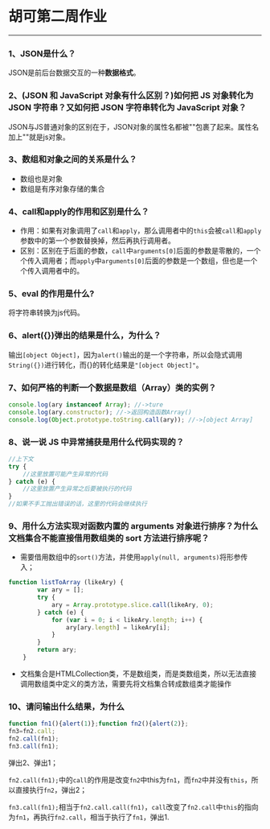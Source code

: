 # 胡可第二周作业

***
### 1、JSON是什么？

JSON是前后台数据交互的一种**数据格式**。

### 2、(JSON 和 JavaScript 对象有什么区别？)如何把 JS 对象转化为 JSON 字符串？又如何把 JSON 字符串转化为 JavaScript 对象？

JSON与JS普通对象的区别在于，JSON对象的属性名都被""包裹了起来。属性名加上""就是js对象。

### 3、数组和对象之间的关系是什么？

* 数组也是对象
* 数组是有序对象存储的集合

### 4、call和apply的作用和区别是什么？

* 作用：如果有对象调用了`call`和`apply`，那么调用者中的`this`会被`call`和`apply`参数中的第一个参数替换掉，然后再执行调用者。
* 区别：区别在于后面的参数，`call`中`arguments[0]`后面的参数是零散的，一个个传入调用者；而`apply`中`arguments[0]`后面的参数是一个数组，但也是一个个传入调用者中的。

### 5、eval 的作用是什么?

将字符串转换为js代码。

### 6、alert({})弹出的结果是什么，为什么？

输出`[object Object]`，因为`alert()`输出的是一个字符串，所以会隐式调用`String({})`进行转化，而{}的转化结果是`"[object Object]"`。

### 7、如何严格的判断一个数据是数组（Array）类的实例？

```javascript
console.log(ary instanceof Array); //->ture
console.log(ary.constructor); //->返回构造函数Array()
console.log(Object.prototype.toString.call(ary)); //->[object Array]
```


### 8、说一说 JS 中异常捕获是用什么代码实现的？

```javascript
//上下文
try {
	//这里放置可能产生异常的代码
} catch (e) {
	//这里放置产生异常之后要被执行的代码
}
//如果不手工抛出错误的话，这里的代码会继续执行
```

### 9、用什么方法实现对函数内置的 arguments 对象进行排序？为什么文档集合不能直接借用数组类的 sort 方法进行排序呢？

* 需要借用数组中的`sort()`方法，并使用`apply(null, arguments)`将形参传入；

```javascript
function listToArray (likeAry) {
        var ary = [];
        try {
            ary = Array.prototype.slice.call(likeAry, 0);
        } catch (e) {
            for (var i = 0; i < likeAry.length; i++) {
                ary[ary.length] = likeAry[i];
            }
        }
        return ary;
    }
```

* 文档集合是HTMLCollection类，不是数组类，而是类数组类，所以无法直接调用数组类中定义的类方法，需要先将文档集合转成数组类才能操作

### 10、请问输出什么结果，为什么

```javascript
function fn1(){alert(1)};function fn2(){alert(2)};
fn3=fn2.call;
fn2.call(fn1);
fn3.call(fn1);
```

弹出2、弹出1；

`fn2.call(fn1);`中的`call`的作用是改变`fn2`中this为`fn1`，而`fn2`中并没有`this`，所以直接执行`fn2`，弹出2；

`fn3.call(fn1);`相当于`fn2.call.call(fn1)`，`call`改变了`fn2.call`中`this`的指向为`fn1`，再执行`fn2.call`，相当于执行了`fn1`，弹出1.